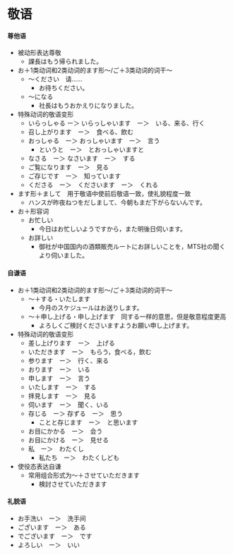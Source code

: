 # 敬语
#### 尊他语
- 被动形表达尊敬
  - 課長はもう帰られました。
- お＋1类动词和2类动词的ます形～/ご＋3类动词的词干～
	- ～ください　请……
		- お待ちください。
	- ～になる
		- 社長はもうおかえりになりました。
- 特殊动词的敬语变形
	- いらっしゃる ー＞ いらっしゃいます　ー＞　いる、来る、行く
	- 召し上がります　ー＞　食べる、飲む
	- おっしゃる　ー＞ おっしゃいます　ー＞　言う
	    - というと　ー＞　とおっしゃいますと
	- なさる　ー＞ なさいます　ー＞　する
	- ご覧になります　ー＞　見る
	- ご存じです　ー＞　知っています
	- くださる　ー＞　くださいます　ー＞　くれる
- ます形＋まして　用于敬语中使前后敬语一致，使礼貌程度一致
	- ハンスが昨夜ねつをだしまして、今朝もまだ下がらないんです。
- お＋形容词
    - お忙しい
        - 今日はお忙しいようですから，また明後日伺います。
    - お詳しい
        - 御社が中国国内の酒類販売ルートにお詳しいことを，MTS社の聞くより伺いました。
#### 自谦语
- お＋1类动词和2类动词的ます形～/ご＋3类动词的词干～
	- ～＋する・いたします
		- 今月のスケジュールはお送りします。
	- ～＋申し上げる・申し上げます　同する一样的意思，但是敬意程度更高
	    - よろしくご検討くださいますようお願い申し上げます。
- 特殊动词的敬语变形
    - 差し上げります　ー＞　上げる
    - いただきます　ー＞　もらう，食べる，飲む
	- 参ります　ー＞　行く、来る
	- おります　ー＞　いる
	- 申します　ー＞　言う
	- いたします　ー＞　する
	- 拝見します　ー＞　見る
	- 伺います　ー＞　聞く、いる
	- 存じる　ー＞ 存ずる　ー＞　思う
	    - ことと存じます　ー＞　と思います
	- お目にかかる　ー＞　会う
	- お目にかける　ー＞　見せる
	- 私　ー＞　わたくし
	    - 私たち　ー＞　わたくしども
- 使役态表达自谦
    - 常用组合形式为〜＋させていただきます
        - 検討させていただきます
#### 礼貌语
- お手洗い　ー＞　洗手间
- ございます　ー＞　ある
- でございます　ー＞　です
- よろしい　ー＞　いい